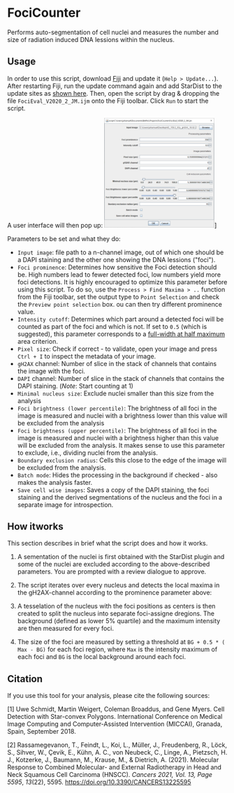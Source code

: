# FociCounter
Performs auto-segmentation of cell nuclei and measures the number and size of radiation induced DNA lessions within the nucleus.

## Usage
In order to use this script, download [Fiji](https://imagej.net/software/fiji/downloads) and update it (`Help > Update...`). After restarting Fiji, run the update command again and add StarDist to the update sites as [shown here](https://imagej.net/plugins/stardist). Then, open the script by drag & dropping the file `FociEval_V2020_2_JM.ijm` onto the Fiji toolbar. Click `Run` to start the script. 



A user interface will then pop up:
<img src="./docs/imgs/GUI.PNG" width="50%" height="50%">]

Parameters to be set and what they do:

* `Input image`: file path to a n-channel image, out of which one should be a DAPI staining and the other one showing the DNA lessions ("foci").
* `Foci prominence`: Determines how sensitive the Foci detection should be. High numbers lead to fewer detected foci, low numbers yield more foci detections. It is highly encouraged to optimize this parameter before using this script. To do so, use the `Process > Find Maxima > ..` function from the Fiji toolbar, set the output type to `Point Selection` and check the `Preview point selection` box. ou can then try different prominence value. 
* `Intensity cutoff`: Determines which part around a detected foci will be counted as part of the foci and which is not. If set to `0.5` (which is suggested), this parameter corresponds to a [full-width at half maximum](https://en.wikipedia.org/wiki/Full_width_at_half_maximum) area criterion.
* `Pixel size`: Check if correct - to validate, open your image and press `Ctrl + I` to inspect the metadata of your image.
* `gH2AX` channel: Number of slice in the stack of channels that contains the image with the foci.
* `DAPI` channel: Number of slice in the stack of channels that contains the DAPI staining. (*Note*: Start counting at 1)
* `Minimal nucleus size`: Exclude nuclei smaller than this size from the analysis
* `Foci brightness (lower percentile)`: The brightness of all foci in the image is measured and nuclei with a brightness lower than this value will be excluded from the analysis
* `Foci brightness (upper percentile)`: The brightness of all foci in the image is measured and nuclei with a brightness higher than this value will be excluded from the analysis. It makes sense to use this parameter to exclude, i.e., dividing nuclei from the analysis.
* `Boundary exclusion radius`: Cells this close to the edge of the image will be excluded from the analysis.
* `Batch mode`: Hides the processing in the background if checked - also makes the analysis faster.
* `Save cell wise images`: Saves a copy of the DAPI staining, the foci staining and the derived segmentations of the nucleus and the foci in a separate image for introspection.

## How itworks
This section describes in brief what the script does and how it works.

1. A sementation of the nuclei is first obtained with the StarDist plugin and some of the nuclei are excluded according to the above-described parameters. You are prompted with a review dialogue to approve.

2. The script iterates over every nucleus and detects the local maxima in the gH2AX-channel according to the prominence parameter above:

3. A tesselation of the nucleus with the foci positions as centers is then created to split the nucleus into separate foci-assigne dregions. The background (defined as lower 5% quartile) and the maximum intensity are then measured for every foci.

4. The size of the foci are measured by setting a threshold at `BG + 0.5 * ( Max - BG)` for each foci region, where `Max` is the intensity maximum of each foci and `BG` is the local background around each foci.

## Citation

If you use this tool for your analysis, please cite the following sources:

[1] Uwe Schmidt, Martin Weigert, Coleman Broaddus, and Gene Myers. Cell Detection with Star-convex Polygons. International Conference on Medical Image Computing and Computer-Assisted Intervention (MICCAI), Granada, Spain, September 2018.

[2] Rassamegevanon, T., Feindt, L., Koi, L., Müller, J., Freudenberg, R., Löck, S., Sihver, W., Çevik, E., Kühn, A. C., von Neubeck, C., Linge, A., Pietzsch, H. J., Kotzerke, J., Baumann, M., Krause, M., &#38; Dietrich, A. (2021). Molecular Response to Combined Molecular- and External Radiotherapy in Head and Neck Squamous Cell Carcinoma (HNSCC). <i>Cancers 2021, Vol. 13, Page 5595</i>, <i>13</i>(22), 5595. https://doi.org/10.3390/CANCERS13225595</div>

